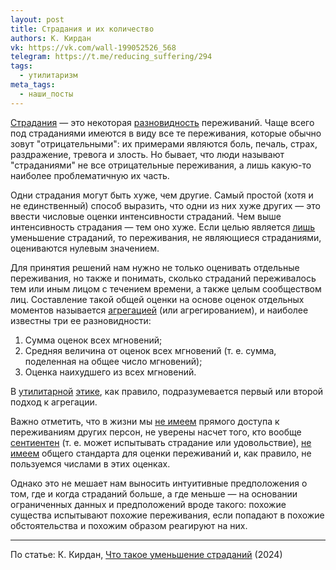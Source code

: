 ```yaml
---
layout: post
title: Страдания и их количество
authors: К. Кирдан
vk: https://vk.com/wall-199052526_568
telegram: https://t.me/reducing_suffering/294
tags:
  - утилитаризм
meta_tags:
  - наши_посты
---
```

[Страдания](https://en.wikipedia.org/wiki/Suffering) — это некоторая [разновидность](https://plato.stanford.edu/entries/pain/) переживаний. Чаще всего под страданиями имеются в виду все те переживания, которые обычно зовут "отрицательными": их примерами являются боль, печаль, страх, раздражение, тревога и злость. Но бывает, что люди называют "страданиями" не все отрицательные переживания, а лишь какую-то наиболее проблематичную их часть.

Одни страдания могут быть хуже, чем другие. Самый простой (хотя и не единственный) способ выразить, что одни из них хуже других — это ввести числовые оценки интенсивности страданий. Чем выше интенсивность страдания — тем оно хуже. Если целью является [лишь](https://reducingsuffering.github.io/71.html) уменьшение страданий, то переживания, не являющиеся страданиями, оцениваются нулевым значением.

Для принятия решений нам нужно не только оценивать отдельные переживания, но также и понимать, сколько страданий переживалось тем или иным лицом с течением времени, а также целым сообществом лиц. Составление такой общей оценки на основе оценок отдельных моментов называется [агрегацией](https://en.wikipedia.org/wiki/Aggregate_function) (или агрегированием), и наиболее известны три ее разновидности:
1. Cумма оценок всех мгновений;
2. Cредняя величина от оценок всех мгновений (т. е. сумма, поделенная на общее число мгновений);
3. Оценка наихудшего из всех мгновений.

В [утилитарной](https://reducingsuffering.github.io/337.html) [этике](https://reducingsuffering.github.io/301.html), как правило, подразумевается первый или второй подход к агрегации.

Важно отметить, что в жизни мы [не имеем](https://reducingsuffering.github.io/297.html) прямого доступа к переживаниям других персон, не уверены насчет того, кто вообще [сентиентен](https://reducingsuffering.github.io/383.html) (т. е. может испытывать страдание или удовольствие), [не имеем](https://www.simonknutsson.com/measuring-happiness-and-suffering/) общего стандарта для оценки переживаний и, как правило, не пользуемся числами в этих оценках.

Однако это не мешает нам выносить интуитивные предположения о том, где и когда страданий больше, а где меньше — на основании ограниченных данных и предположений вроде такого: похожие существа испытывают похожие переживания, если попадают в похожие обстоятельства и похожим образом реагируют на них.

---

По статье: К. Кирдан, [Что такое уменьшение страданий](https://reducingsuffering.github.io/546.html) (2024)
